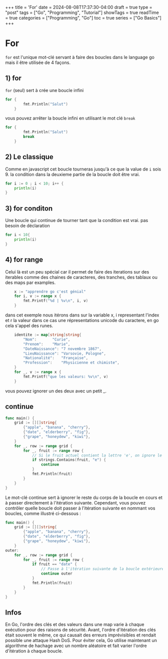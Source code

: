 +++
title = 'For'
date = 2024-08-08T17:37:30-04:00
draft = true
type = "post"
tags = ["Go", "Programming", "Tutorial"]
showTags = true
readTime = true
categories = ["Programming", "Go"]
toc = true
series = ["Go Basics"]
+++
# For
`for` est l'unique mot-clé servant à faire des boucles dans le language go mais il être utilisée de 4 façons. 

## 1) for 
`for` (seul) sert à crée une boucle infini
```go
for {
        fmt.Println("Salut")
    }
```
vous pouvez arrêter la boucle infini en utilisant le mot clé `break`
```go
for {
        fmt.Println("Salut")
        break
    }
```
## 2) Le classique
Comme en javascript cet boucle tourneras jusqu'à ce que la value de `i` sois 9.
la condition dans la deuxieme partie de la boucle doit être vrai. 
```go
for i := 0 ; i < 10; i++ {
    println(i)
}
```
## 3) for conditon
Une boucle qui continue de tourner tant que la condition est vrai. pas besoin de déclaration
```go
for i < 10{
    println(i)
}
```
## 4) for range 
Celui là est un peu spécial car il permet de faire des iterations sur des iterables comme des chaines de caracteres, des tranches, des tablaux ou des maps par examples.  
```go
	x := "apprendre go c'est génial"
	for i, v := range x {
		fmt.Printf("%d | %v\n", i, v)
	}
```
dans cet exemple nous itérons dans sur la variable x, i representant l'index et r la valeur dans ce cas une répresentations unicode du caractere, en go cela s'appel des runes. 
```go
	identite := map[string]string{
		"Nom":       "Curie",
		"Prenom":    "Marie",
		"DateNaissance": "7 novembre 1867",
		"LieuNaissance": "Varsovie, Pologne",
		"Nationalité":   "Française",
		"Profession":    "Physicienne et chimiste",
	}
	for _, v := range x {
		fmt.Printf("que les valeurs: %v\n", v)
	}
```
vous pouvez ignorer un des deux avec un petit _.

## continue
```go
func main() {
	grid := [][]string{
		{"apple", "banana", "cherry"},
		{"date", "elderberry", "fig"},
		{"grape", "honeydew", "kiwi"},
	}
	for _, row := range grid {
		for _, fruit := range row {
			// Si le fruit actuel contient la lettre 'e', on ignore le reste de cette itération
			if strings.Contains(fruit, "e") {
				continue
			}
			fmt.Println(fruit)
		}
	}
}
```
Le mot-clé continue sert à ignorer le reste du corps de la boucle en cours et à passer directement à l'itération suivante. Cependant, vous pouvez contrôler quelle boucle doit passer à l'itération suivante en nommant vos boucles, comme illustré ci-dessous :
```go
func main() {
	grid := [][]string{
		{"apple", "banana", "cherry"},
		{"date", "elderberry", "fig"},
		{"grape", "honeydew", "kiwi"},
	}
outer:
	for _, row := range grid {
		for _, fruit := range row {
			if fruit == "date" {
				// Passe à l'itération suivante de la boucle extérieure
				continue outer
			}
			fmt.Println(fruit)
		}
	}
}
```

## Infos 
En Go, l'ordre des clés et des valeurs dans une map varie à chaque exécution pour des raisons de sécurité. Avant, l'ordre d'itération des clés était souvent le même, ce qui causait des erreurs imprévisibles et rendait possible une attaque Hash DoS. Pour éviter cela, Go utilise maintenant un algorithme de hachage avec un nombre aléatoire et fait varier l'ordre d'itération à chaque boucle.
